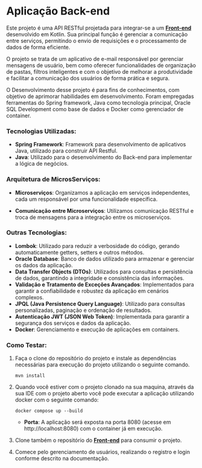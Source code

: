 # Aplicação Back-end
Este projeto é uma API RESTful projetada para integrar-se a um [**Front-end**](https://github.com/FabioLuizz/locaweb-frontend-challenge) desenvolvido em Kotlin. Sua principal função é gerenciar a comunicação entre serviços, permitindo o envio de requisições e o processamento de dados de forma eficiente.



O projeto se trata de um aplicativo de e-mail responsável por gerenciar mensagens de usuário, bem como oferecer funcionalidades de organização de pastas, filtros inteligentes e com o objetivo de melhorar a produtividade e facilitar a comunicação dos usuários de forma prática e segura.



O Desenvolvimento desse projeto é para fins de conhecimentos, com objetivo de aprimorar habilidades em desenvolvimento. Foram empregadas ferramentas do Spring framework, Java como tecnologia principal, Oracle SQL Development como base de dados e Docker como gerenciador de container.



### Tecnologias Utilizadas:



- **Spring Framework**: Framework para desenvolvimento de aplicativos Java, utilizado para construir API Restful.
- **Java**: Utilizado para o desenvolvimento do Back-end para implementar a lógica de negócios.



### Arquitetura de MicrosServiços:

- **Microserviços**: Organizamos a aplicação em serviços independentes, cada um responsável por uma funcionalidade específica.

- **Comunicação entre Microserviços**: Utilizamos comunicação RESTful e troca de mensagens para a integração entre os microserviços.

  

### Outras Tecnologias:

- **Lombok**: Utilizado para reduzir a verbosidade do código, gerando automaticamente getters, setters e outros métodos.
- **Oracle Database**: Banco de dados utilizado para armazenar e gerenciar os dados da aplicação.
- **Data Transfer Objects (DTOs)**: Utilizados para consultas e persistência de dados, garantindo a integridade e consistência das informações.
- **Validação e Tratamento de Exceções Avançados**: Implementados para garantir a confiabilidade e robustez da aplicação em cenários complexos.
- **JPQL (Java Persistence Query Language)**: Utilizado para consultas personalizadas, paginação e ordenação de resultados.
- **Autenticação JWT (JSON Web Token)**: Implementada para garantir a segurança dos serviços e dados da aplicação.
- **Docker**: Gerenciamento e execução de aplicações em containers.



### Como Testar:

1. Faça o clone do repositório do projeto e instale as dependências necessárias para execução do projeto utilizando o seguinte comando.

   ```
   mvn install
   ```

3. Quando você estiver com o projeto clonado na sua maquina, através da sua IDE com o projeto aberto você pode executar a aplicação utilizando docker com o seguinte comando:

   ```
   docker compose up --build
   ```

   - **Porta**: A aplicação será exposta na porta 8080 (acesse em http://localhost:8080) com o container já em execução.
   
5. Clone também o repositório do [**Front-end**](https://github.com/FabioLuizz/locaweb-frontend-challenge) para consumir o projeto.

4. Comece pelo gerenciamento de usuários, realizando o registro e login conforme descrito na documentação.

   
